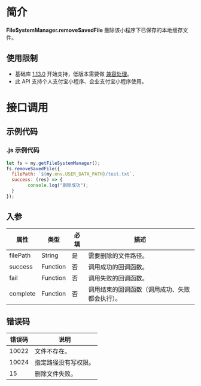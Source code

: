 
# 简介
**FileSystemManager.removeSavedFile** 删除该小程序下已保存的本地缓存文件。

## 使用限制

- 基础库 [1.13.0](https://opendocs.alipay.com/mini/framework/lib) 开始支持，低版本需要做 [兼容处理](https://opendocs.alipay.com/mini/framework/compatibility)。
- 此 API 支持个人支付宝小程序、企业支付宝小程序使用。

# 接口调用

## 示例代码

### .js 示例代码
```javascript
let fs = my.getFileSystemManager();
fs.removeSavedFile({
  filePath: `${my.env.USER_DATA_PATH}/test.txt`,
  success: (res) => {
		console.log("删除成功");
  }
});
```

## 入参
| **属性** | **类型** | **必填** | **描述** |
| --- | --- | --- | --- |
| filePath | String | 是 | 需要删除的文件路径。 |
| success | Function | 否 | 调用成功的回调函数。 |
| fail | Function | 否 | 调用失败的回调函数。 |
| complete | Function | 否 | 调用结束的回调函数（调用成功、失败都会执行）。 |


## 错误码
| **错误码** | **说明** |
| --- | --- |
| 10022 | 文件不存在。 |
| 10024 | 指定路径没有写权限。 |
| 15 | 删除文件失败。 |

